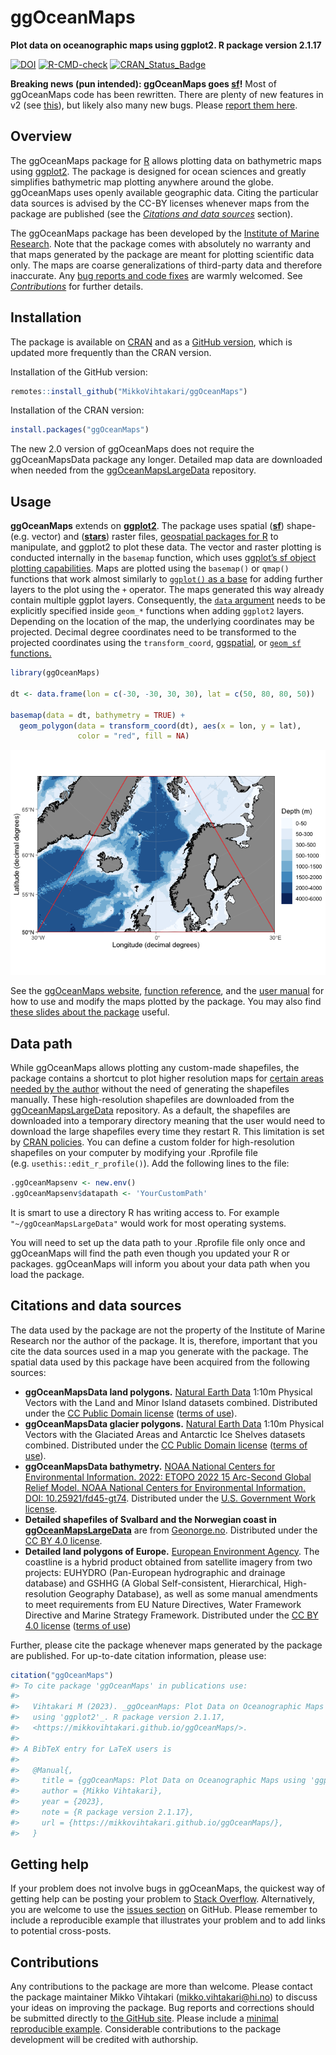 
# ggOceanMaps

**Plot data on oceanographic maps using ggplot2. R package version
2.1.17**

<!-- badges: start -->

[![DOI](https://zenodo.org/badge/DOI/10.5281/zenodo.4554714.svg)](https://doi.org/10.5281/zenodo.4554714)
[![R-CMD-check](https://github.com/MikkoVihtakari/ggOceanMaps/workflows/R-CMD-check/badge.svg)](https://github.com/MikkoVihtakari/ggOceanMaps/actions)
[![CRAN_Status_Badge](https://www.r-pkg.org/badges/version/ggOceanMaps)](https://CRAN.R-project.org/package=ggOceanMaps)
<!-- badges: end -->

<!-- [![R-CMD-check](https://github.com/MikkoVihtakari/ggOceanMaps/workflows/R-CMD-check/badge.svg)](https://github.com/MikkoVihtakari/ggOceanMaps/actions/workflows/R-CMD-check.yaml) -->

**Breaking news (pun intended): ggOceanMaps goes
[sf](https://r-spatial.github.io/sf/)!** Most of ggOceanMaps code has
been rewritten. There are plenty of new features in v2 (see
[this](https://mikkovihtakari.github.io/ggOceanMaps/articles/new-features.html)),
but likely also many new bugs. Please [report them
here](https://github.com/MikkoVihtakari/ggOceanMaps/issues).

## Overview

The ggOceanMaps package for [R](https://www.r-project.org/) allows
plotting data on bathymetric maps using
[ggplot2](https://ggplot2.tidyverse.org/reference). The package is
designed for ocean sciences and greatly simplifies bathymetric map
plotting anywhere around the globe. ggOceanMaps uses openly available
geographic data. Citing the particular data sources is advised by the
CC-BY licenses whenever maps from the package are published (see the
[*Citations and data sources*](#citations-and-data-sources) section).

The ggOceanMaps package has been developed by the [Institute of Marine
Research](https://www.hi.no/en). Note that the package comes with
absolutely no warranty and that maps generated by the package are meant
for plotting scientific data only. The maps are coarse generalizations
of third-party data and therefore inaccurate. Any [bug reports and code
fixes](https://github.com/MikkoVihtakari/ggOceanMaps/issues) are warmly
welcomed. See [*Contributions*](#contributions) for further details.

## Installation

The package is available on
[CRAN](https://CRAN.R-project.org/package=ggOceanMaps) and as a [GitHub
version](https://github.com/MikkoVihtakari/ggOceanMaps), which is
updated more frequently than the CRAN version.

Installation of the GitHub version:

``` r
remotes::install_github("MikkoVihtakari/ggOceanMaps")
```

Installation of the CRAN version:

``` r
install.packages("ggOceanMaps")
```

The new 2.0 version of ggOceanMaps does not require the ggOceanMapsData
package any longer. Detailed map data are downloaded when needed from
the [ggOceanMapsLargeData](#data-path) repository.

## Usage

**ggOceanMaps** extends on
[**ggplot2**](http://ggplot2.tidyverse.org/reference/). The package uses
spatial ([**sf**](https://r-spatial.github.io/sf/)) shape- (e.g. vector)
and ([**stars**](https://r-spatial.github.io/stars/)) raster files,
[geospatial packages for
R](https://cran.r-project.org/web/views/Spatial.html) to manipulate, and
ggplot2 to plot these data. The vector and raster plotting is conducted
internally in the `basemap` function, which uses [ggplot’s sf object
plotting
capabilities](https://ggplot2.tidyverse.org/reference/ggsf.html). Maps
are plotted using the `basemap()` or `qmap()` functions that work almost
similarly to [`ggplot()` as a
base](https://ggplot2.tidyverse.org/reference/index.html) for adding
further layers to the plot using the `+` operator. The maps generated
this way already contain multiple ggplot layers. Consequently, the
[`data` argument](https://ggplot2.tidyverse.org/reference/ggplot.html)
needs to be explicitly specified inside `geom_*` functions when adding
`ggplot2` layers. Depending on the location of the map, the underlying
coordinates may be projected. Decimal degree coordinates need to be
transformed to the projected coordinates using the `transform_coord`,
[ggspatial](https://paleolimbot.github.io/ggspatial/), or [`geom_sf`
functions.](https://ggplot2.tidyverse.org/reference/ggsf.html)

``` r
library(ggOceanMaps)

dt <- data.frame(lon = c(-30, -30, 30, 30), lat = c(50, 80, 80, 50))

basemap(data = dt, bathymetry = TRUE) + 
  geom_polygon(data = transform_coord(dt), aes(x = lon, y = lat), 
               color = "red", fill = NA)
```

![](man/figures/README-unnamed-chunk-4-1.png)<!-- -->

See the [ggOceanMaps
website](https://mikkovihtakari.github.io/ggOceanMaps/index.html),
[function
reference](https://mikkovihtakari.github.io/ggOceanMaps/reference/index.html),
and the [user
manual](https://mikkovihtakari.github.io/ggOceanMaps/articles/ggOceanMaps.html)
for how to use and modify the maps plotted by the package. You may also
find [these slides about the
package](https://aen-r-workshop.github.io/4-ggOceanMaps/ggOceanMaps_workshop.html#1)
useful.

## Data path

While ggOceanMaps allows plotting any custom-made shapefiles, the
package contains a shortcut to plot higher resolution maps for [certain
areas needed by the
author](https://mikkovihtakari.github.io/ggOceanMaps/articles/premade-maps.html)
without the need of generating the shapefiles manually. These
high-resolution shapefiles are downloaded from the
[ggOceanMapsLargeData](https://github.com/MikkoVihtakari/ggOceanMapsLargeData)
repository. As a default, the shapefiles are downloaded into a temporary
directory meaning that the user would need to download the large
shapefiles every time they restart R. This limitation is set by [CRAN
policies](https://cran.r-project.org/web/packages/policies.html). You
can define a custom folder for high-resolution shapefiles on your
computer by modifying your .Rprofile file
(e.g. `usethis::edit_r_profile()`). Add the following lines to the file:

``` r
.ggOceanMapsenv <- new.env()
.ggOceanMapsenv$datapath <- 'YourCustomPath'
```

It is smart to use a directory R has writing access to. For example
`"~/ggOceanMapsLargeData"` would work for most operating systems.

You will need to set up the data path to your .Rprofile file only once
and ggOceanMaps will find the path even though you updated your R or
packages. ggOceanMaps will inform you about your data path when you load
the package.

## Citations and data sources

The data used by the package are not the property of the Institute of
Marine Research nor the author of the package. It is, therefore,
important that you cite the data sources used in a map you generate with
the package. The spatial data used by this package have been acquired
from the following sources:

- **ggOceanMapsData land polygons.** [Natural Earth
  Data](https://www.naturalearthdata.com/downloads/10m-physical-vectors/)
  1:10m Physical Vectors with the Land and Minor Island datasets
  combined. Distributed under the [CC Public Domain
  license](https://creativecommons.org/publicdomain/) ([terms of
  use](https://www.naturalearthdata.com/about/terms-of-use/)).
- **ggOceanMapsData glacier polygons.** [Natural Earth
  Data](https://www.naturalearthdata.com/downloads/10m-physical-vectors/)
  1:10m Physical Vectors with the Glaciated Areas and Antarctic Ice
  Shelves datasets combined. Distributed under the [CC Public Domain
  license](https://creativecommons.org/publicdomain/) ([terms of
  use](https://www.naturalearthdata.com/about/terms-of-use/)).
- **ggOceanMapsData bathymetry.** [NOAA National Centers for
  Environmental Information. 2022: ETOPO 2022 15 Arc-Second Global
  Relief Model. NOAA National Centers for Environmental Information.
  DOI:
  10.25921/fd45-gt74](https://www.ncei.noaa.gov/products/etopo-global-relief-model).
  Distributed under the [U.S. Government Work
  license](https://www.usa.gov/government-works).
- **Detailed shapefiles of Svalbard and the Norwegian coast in
  [ggOceanMapsLargeData](https://github.com/MikkoVihtakari/ggOceanMapsLargeData)**
  are from [Geonorge.no](https://www.geonorge.no/). Distributed under
  the [CC BY 4.0 license](https://creativecommons.org/licenses/by/4.0/).
- **Detailed land polygons of Europe.** [European Environment
  Agency](https://www.eea.europa.eu/en/datahub/datahubitem-view/af40333f-9e94-4926-a4f0-0a787f1d2b8f).
  The coastline is a hybrid product obtained from satellite imagery from
  two projects: EUHYDRO (Pan-European hydrographic and drainage
  database) and GSHHG (A Global Self-consistent, Hierarchical,
  High-resolution Geography Database), as well as some manual amendments
  to meet requirements from EU Nature Directives, Water Framework
  Directive and Marine Strategy Framework. Distributed under the [CC BY
  4.0 license](https://creativecommons.org/licenses/by/4.0/) ([terms of
  use](https://www.eea.europa.eu/en/legal-notice))
  <!-- - **Detailed bathymetry of the Arctic (IBCAO), Northern Hemisphere (GEBCO) and the Barents Sea (BarentsSea) in [ggOceanMapsLargeData](https://github.com/MikkoVihtakari/ggOceanMapsLargeData)** are vectorized from the [General Bathymetric Chart of the Oceans](https://www.gebco.net/data_and_products/gridded_bathymetry_data/) 15-arcsecond 2023 grid. [Terms of use](https://www.gebco.net/data_and_products/gridded_bathymetry_data/gebco_2019/grid_terms_of_use.html) -->
  <!-- - **Detailed bathymetry of the Northeast Atlantic (EMODned) in [ggOceanMapsLargeData](https://github.com/MikkoVihtakari/ggOceanMapsLargeData)** is vectorized from the [European Marine Observation and Data Network](https://www.emodnet-bathymetry.eu/data-products) 3.75-arcsecond grid. [Terms of use](https://www.emodnet-bathymetry.eu/home/terms-of-use) -->

Further, please cite the package whenever maps generated by the package
are published. For up-to-date citation information, please use:

``` r
citation("ggOceanMaps")
#> To cite package 'ggOceanMaps' in publications use:
#> 
#>   Vihtakari M (2023). _ggOceanMaps: Plot Data on Oceanographic Maps
#>   using 'ggplot2'_. R package version 2.1.17,
#>   <https://mikkovihtakari.github.io/ggOceanMaps/>.
#> 
#> A BibTeX entry for LaTeX users is
#> 
#>   @Manual{,
#>     title = {ggOceanMaps: Plot Data on Oceanographic Maps using 'ggplot2'},
#>     author = {Mikko Vihtakari},
#>     year = {2023},
#>     note = {R package version 2.1.17},
#>     url = {https://mikkovihtakari.github.io/ggOceanMaps/},
#>   }
```

## Getting help

If your problem does not involve bugs in ggOceanMaps, the quickest way
of getting help can be posting your problem to [Stack
Overflow](https://stackoverflow.com/search?q=ggoceanmaps).
Alternatively, you are welcome to use the [issues
section](https://github.com/MikkoVihtakari/ggOceanMaps/issues) on
GitHub. Please remember to include a reproducible example that
illustrates your problem and to add links to potential cross-posts.

## Contributions

Any contributions to the package are more than welcome. Please contact
the package maintainer Mikko Vihtakari (<mikko.vihtakari@hi.no>) to
discuss your ideas on improving the package. Bug reports and corrections
should be submitted directly to [the GitHub
site](https://github.com/MikkoVihtakari/ggOceanMaps/issues). Please
include a [minimal reproducible
example](https://en.wikipedia.org/wiki/Minimal_working_example).
Considerable contributions to the package development will be credited
with authorship.
